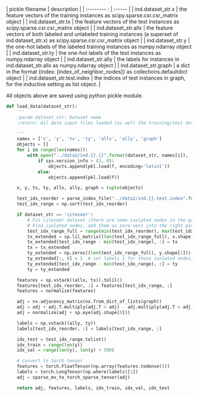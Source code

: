 | pickle filename | description |
| :-------- : | :----- |
| ind.dataset_str.x | the feature vectors of the training instances as scipy.sparse.csr.csr_matrix object |
| ind.dataset_str.tx | the feature vectors of the test instances as scipy.sparse.csr.csr_matrix object |
| ind.dataset_str.allx | the feature vectors of both labeled and unlabeled training instances (a superset of ind.dataset_str.x) as scipy.sparse.csr.csr_matrix object |
| ind.dataset_str.y | the one-hot labels of the labeled training instances as numpy.ndarray object |
| ind.dataset_str.ty | the one-hot labels of the test instances as numpy.ndarray object |
| ind.dataset_str.ally | the labels for instances in ind.dataset_str.allx as numpy.ndarray object |
| ind.dataset_str.graph | a dict in the format {index: [index_of_neighbor_nodes]} as collections.defaultdict object |
| ind.dataset_str.test.index | the indices of test instances in graph, for the inductive setting as list object. |

All objects above are saved using python pickle module.

```python
def load_data(dataset_str):
    '''
    :param dataset_str: Dataset name
    :return: All data input files loaded (as well the training/test data).

    '''
    names = ['x', 'y', 'tx', 'ty', 'allx', 'ally', 'graph']
    objects = []
    for i in range(len(names)):
        with open("../data2/ind.{}.{}".format(dataset_str, names[i]), 'rb') as f:
            if sys.version_info > (3, 0):
                objects.append(pkl.load(f, encoding='latin1'))
            else:
                objects.append(pkl.load(f))

    x, y, tx, ty, allx, ally, graph = tuple(objects)

    test_idx_reorder = parse_index_file("../data2/ind.{}.test.index".format(dataset_str))
    test_idx_range = np.sort(test_idx_reorder)

    if dataset_str == 'citeseer':
        # Fix citeseer dataset (there are some isolated nodes in the graph)
        # Find isolated nodes, add them as zero-vecs into the right position
        test_idx_range_full = range(min(test_idx_reorder), max(test_idx_reorder) + 1)
        tx_extended = sp.lil_matrix((len(test_idx_range_full), x.shape[1]))
        tx_extended[test_idx_range - min(test_idx_range), :] = tx
        tx = tx_extended
        ty_extended = np.zeros((len(test_idx_range_full), y.shape[1]))
        ty_extended[:, 0] = 1  # set labels 1 for those isolated nodes, they do not appear in the test set
        ty_extended[test_idx_range - min(test_idx_range), :] = ty
        ty = ty_extended

    features = sp.vstack((allx, tx)).tolil()
    features[test_idx_reorder, :] = features[test_idx_range, :]
    features = normalize(features)

    adj = nx.adjacency_matrix(nx.from_dict_of_lists(graph))
    adj = adj + adj.T.multiply(adj.T > adj) - adj.multiply(adj.T > adj)
    adj = normalize(adj + sp.eye(adj.shape[0]))

    labels = np.vstack((ally, ty))
    labels[test_idx_reorder, :] = labels[test_idx_range, :]

    idx_test = test_idx_range.tolist()
    idx_train = range(len(y))
    idx_val = range(len(y), len(y) + 500)

    # convert to torch tensor
    features = torch.FloatTensor(np.array(features.todense()))
    labels = torch.LongTensor(np.where(labels)[1])
    adj = sparse_mx_to_torch_sparse_tensor(adj)

    return adj, features, labels, idx_train, idx_val, idx_test

```